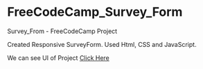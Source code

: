 # FreeCodeCamp_Survey_Form

Survey_From - FreeCodeCamp Project

Created Responsive SurveyForm. Used Html, CSS and JavaScript.

We can see UI of Project <a href="https://urvi-repo.github.io/FreeCodeCamp_Survey_Form/home.html">Click Here</a>
